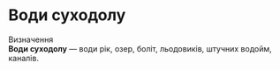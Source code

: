 # Води суходолу

<div class="eoz-wrap">
<span class="eoz">Визначення</span>
<div class="eoz-text">
<b>Води суходолу</b> — води рiк, озер, болiт, льодовикiв, штучних водойм, каналiв.
</div>
</div>